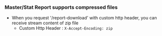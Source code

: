 ### Master/Stat Report supports compressed files
  * When you request '/report-download' with custom http header, you can receive stream content of zip file
    - Custom Http Header : `X-Accept-Encoding: zip`
